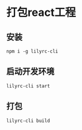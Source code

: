 # 打包react工程

## 安装
```
npm i -g lilyrc-cli
```

## 启动开发环境
```
lilyrc-cli start
```

## 打包
```
lilyrc-cli build
```